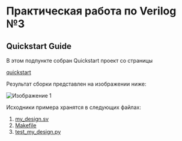 # Практическая работа по Verilog №3
## Quickstart Guide

В этом подпункте собран Quickstart проект со страницы

[quickstart]([https://www.chipverify.com/verilog/verilog-always-block](https://docs.cocotb.org/en/stable/quickstart.html)https://docs.cocotb.org/en/stable/quickstart.html)

Результат сборки представлен на изображении ниже: 

![Изображение 1](https://github.com/Tamara-Kaplun/hw_fpga/blob/main/hw3/imagines/1.png)

Исходники примера хранятся в следующих файлах:

1. [my_design.sv](https://github.com/Tamara-Kaplun/hw_fpga/blob/main/hw3/my_design.sv)
2. [Makefile](https://github.com/Tamara-Kaplun/hw_fpga/blob/main/hw3/Makefile)
3. [test_my_design.py](https://github.com/Tamara-Kaplun/hw_fpga/blob/main/hw3/test_my_design.py)
